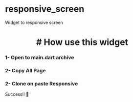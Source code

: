 # responsive_screen

Widget to responsive screen

<h1 align="center"> # How use this widget</h1>

<h3> 1- Open to main.dart archive </h3>

<h3> 2- Copy All Page</h3>

<h3> 2- Clone on paste Responsive</h3>

Success!! :grimacing:	

